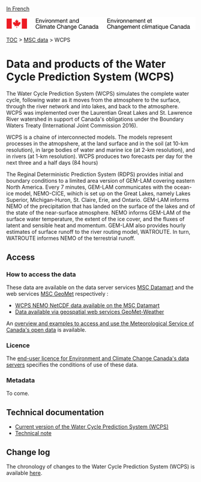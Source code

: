 [In French](readme_wcps_fr.md)

![ECCC logo](../../img_eccc-logo.png)

[TOC](../../readme_en.md) > [MSC data](../readme_en.md) > WCPS

# Data and products of the Water Cycle Prediction System (WCPS)

The Water Cycle Prediction System (WCPS) simulates the complete water cycle, following water as it moves from the atmosphere to the surface, through the river network and into lakes, and back to the atmosphere. WCPS was implemented over the Laurentian Great Lakes and St. Lawrence River watershed in support of Canada's obligations under the Boundary Waters Treaty (International Joint Commission 2016). 

WCPS is a chaine of interconnected models.  The models represent processes in the atmopshere, at the land surface and in the soil (at 10-km resolution), in large bodies of water and marine ice (at 2-km resolution), and in rivers (at 1-km resolution). WCPS produces two forecasts per day for the next three and a half days (84 hours)

The Reginal Deterministic Prediction System (RDPS) provides initial and boundary conditions to a limited area version of GEM-LAM covering eastern North America. Every 7 minutes, GEM-LAM communicates with the ocean-ice model, NEMO-CICE, wihich is set up on the Great Lakes, namely Lakes Superior, Michigan-Huron, St. Claire, Erie, and Ontario. GEM-LAM informs NEMO of the precipitation that has landed on the surface of the lakes and of the state of the near-surface atmosphere. NEMO informs GEM-LAM of the surface water temperature, the extent of the ice cover, and the fluxes of latent and sensible heat and momentum. GEM-LAM also provides hourly estimates of surface runoff to the river routing model, WATROUTE. In turn, WATROUTE informes NEMO of the terrestrial runoff. 

## Access

### How to access the data 

These data are available on the data server services [MSC Datamart](../../msc-datamart/readme_en.md) and the web services [MSC GeoMet](../../msc-geomet/readme_en.md) respectively :

* [WCPS NEMO NetCDF data available on the MSC Datamart](readme_wcps_nemo-datamart_en.md) 
* [Data available via geospatial web services GeoMet-Weather](../../msc-geomet/readme_en.md)

An [overview and examples to access and use the Meteorological Service of Canada's open data](../../usage/readme_en.md) is available.

### Licence

The [end-user licence for Environment and Climate Change Canada's data servers](../../licence/readme_en.md) specifies the conditions of use of these data.


### Metadata

To come.

## Technical documentation

* [Current version of the Water Cycle Prediction System (WCPS)](http://collaboration.cmc.ec.gc.ca/cmc/CMOI/product_guide/docs/tech_specifications/tech_specifications_WCPS_e.pdf)
* [Technical note](http://collaboration.cmc.ec.gc.ca/cmc/CMOI/product_guide/docs/tech_notes/technote_wcps_e.pdf)

## Change log 

The chronology of changes to the Water Cycle Prediction System (WCPS) is available [here](changelog_wcps_en.md).

